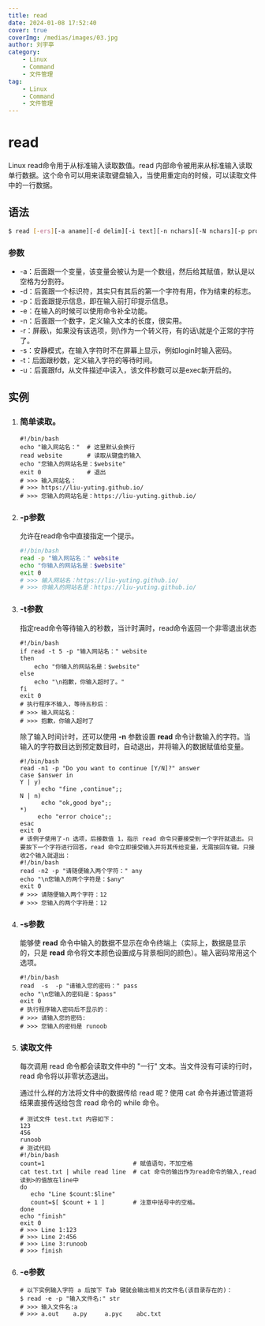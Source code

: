 ```yaml
---
title: read
date: 2024-01-08 17:52:40
cover: true
coverImg: /medias/images/03.jpg
author: 刘宇亭
category:
    - Linux
    - Command
    - 文件管理
tag:
    - Linux
    - Command
    - 文件管理
---
```

# read

Linux read命令用于从标准输入读取数值。read 内部命令被用来从标准输入读取单行数据。这个命令可以用来读取键盘输入，当使用重定向的时候，可以读取文件中的一行数据。

## 语法

```bash
$ read [-ers][-a aname][-d delim][-i text][-n nchars][-N nchars][-p prompt][-t timeout][-u fd][name ...]
```

### 参数

- -a：后面跟一个变量，该变量会被认为是一个数组，然后给其赋值，默认是以空格为分割符。
- -d：后面跟一个标识符，其实只有其后的第一个字符有用，作为结束的标志。
- -p：后面跟提示信息，即在输入前打印提示信息。
- -e：在输入的时候可以使用命令补全功能。
- -n：后面跟一个数字，定义输入文本的长度，很实用。
- -r：屏蔽\，如果没有该选项，则\作为一个转义符，有的话\就是个正常的字符了。
- -s：安静模式，在输入字符时不在屏幕上显示，例如login时输入密码。
- -t：后面跟秒数，定义输入字符的等待时间。
- -u：后面跟fd，从文件描述中读入，该文件秒数可以是exec新开启的。

## 实例

1. ### 简单读取。

   ```shell
   #!/bin/bash
   echo "输入网站名："  # 这里默认会换行
   read website       # 读取从键盘的输入
   echo "您输入的网站名是：$website"
   exit 0             # 退出
   # >>> 输入网站名：
   # >>> https://liu-yuting.github.io/
   # >>> 您输入的网站名是：https://liu-yuting.github.io/
   ```

2. ### -p参数

   允许在read命令中直接指定一个提示。

   ```bash
   #!/bin/bash
   read -p "输入网站名：" website
   echo "你输入的网站名是：$website" 
   exit 0
   # >>> 输入网站名：https://liu-yuting.github.io/
   # >>> 你输入的网站名是：https://liu-yuting.github.io/
   ```

3. ### -t参数

   指定read命令等待输入的秒数，当计时满时，read命令返回一个非零退出状态

   ```shell
   #!/bin/bash
   if read -t 5 -p "输入网站名：" website
   then
       echo "你输入的网站名是：$website"
   else
       echo "\n抱歉，你输入超时了。"
   fi
   exit 0
   # 执行程序不输入，等待五秒后：
   # >>> 输入网站名：
   # >>> 抱歉，你输入超时了
   ```

   除了输入时间计时，还可以使用 **-n** 参数设置 **read** 命令计数输入的字符。当输入的字符数目达到预定数目时，自动退出，并将输入的数据赋值给变量。

   ```shell
   #!/bin/bash
   read -n1 -p "Do you want to continue [Y/N]?" answer
   case $answer in
   Y | y)
         echo "fine ,continue";;
   N | n)
         echo "ok,good bye";;
   *)
        echo "error choice";;
   esac
   exit 0
   # 该例子使用了-n 选项，后接数值 1，指示 read 命令只要接受到一个字符就退出。只要按下一个字符进行回答，read 命令立即接受输入并将其传给变量，无需按回车键。只接收2个输入就退出：
   #!/bin/bash
   read -n2 -p "请随便输入两个字符：" any
   echo "\n您输入的两个字符是：$any"
   exit 0
   # >>> 请随便输入两个字符：12
   # >>> 您输入的两个字符是：12
   ```

4. ### -s参数

   能够使 **read** 命令中输入的数据不显示在命令终端上（实际上，数据是显示的，只是 **read** 命令将文本颜色设置成与背景相同的颜色）。输入密码常用这个选项。

   ```shell
   #!/bin/bash
   read  -s  -p "请输入您的密码：" pass
   echo "\n您输入的密码是：$pass"
   exit 0
   # 执行程序输入密码后不显示的：
   # >>> 请输入您的密码:
   # >>> 您输入的密码是 runoob
   ```

5. ### 读取文件

   每次调用 read 命令都会读取文件中的 "一行" 文本。当文件没有可读的行时，read 命令将以非零状态退出。

   通过什么样的方法将文件中的数据传给 read 呢？使用 cat 命令并通过管道将结果直接传送给包含 read 命令的 while 命令。

   ```shell
   # 测试文件 test.txt 内容如下：
   123
   456
   runoob
   # 测试代码
   #!/bin/bash
   count=1                         # 赋值语句，不加空格
   cat test.txt | while read line  # cat 命令的输出作为read命令的输入,read读到>的值放在line中
   do
      echo "Line $count:$line"
      count=$[ $count + 1 ]        # 注意中括号中的空格。
   done
   echo "finish"
   exit 0
   # >>> Line 1:123
   # >>> Line 2:456
   # >>> Line 3:runoob
   # >>> finish
   ```

6. ### -e参数

   ```shell
   # 以下实例输入字符 a 后按下 Tab 键就会输出相关的文件名(该目录存在的)：
   $ read -e -p "输入文件名:" str 
   # >>> 输入文件名:a
   # >>> a.out    a.py     a.pyc    abc.txt
   ```
